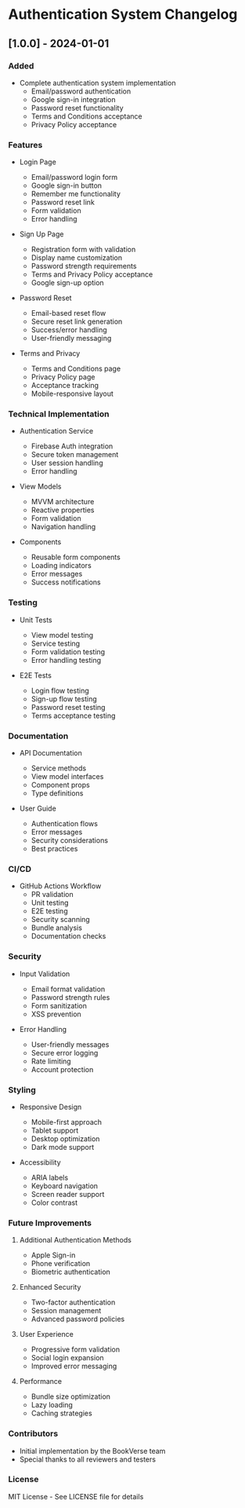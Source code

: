 # Authentication System Changelog

## [1.0.0] - 2024-01-01

### Added
- Complete authentication system implementation
  - Email/password authentication
  - Google sign-in integration
  - Password reset functionality
  - Terms and Conditions acceptance
  - Privacy Policy acceptance

### Features
- Login Page
  - Email/password login form
  - Google sign-in button
  - Remember me functionality
  - Password reset link
  - Form validation
  - Error handling

- Sign Up Page
  - Registration form with validation
  - Display name customization
  - Password strength requirements
  - Terms and Privacy Policy acceptance
  - Google sign-up option

- Password Reset
  - Email-based reset flow
  - Secure reset link generation
  - Success/error handling
  - User-friendly messaging

- Terms and Privacy
  - Terms and Conditions page
  - Privacy Policy page
  - Acceptance tracking
  - Mobile-responsive layout

### Technical Implementation
- Authentication Service
  - Firebase Auth integration
  - Secure token management
  - User session handling
  - Error handling

- View Models
  - MVVM architecture
  - Reactive properties
  - Form validation
  - Navigation handling

- Components
  - Reusable form components
  - Loading indicators
  - Error messages
  - Success notifications

### Testing
- Unit Tests
  - View model testing
  - Service testing
  - Form validation testing
  - Error handling testing

- E2E Tests
  - Login flow testing
  - Sign-up flow testing
  - Password reset testing
  - Terms acceptance testing

### Documentation
- API Documentation
  - Service methods
  - View model interfaces
  - Component props
  - Type definitions

- User Guide
  - Authentication flows
  - Error messages
  - Security considerations
  - Best practices

### CI/CD
- GitHub Actions Workflow
  - PR validation
  - Unit testing
  - E2E testing
  - Security scanning
  - Bundle analysis
  - Documentation checks

### Security
- Input Validation
  - Email format validation
  - Password strength rules
  - Form sanitization
  - XSS prevention

- Error Handling
  - User-friendly messages
  - Secure error logging
  - Rate limiting
  - Account protection

### Styling
- Responsive Design
  - Mobile-first approach
  - Tablet support
  - Desktop optimization
  - Dark mode support

- Accessibility
  - ARIA labels
  - Keyboard navigation
  - Screen reader support
  - Color contrast

### Future Improvements
1. Additional Authentication Methods
   - Apple Sign-in
   - Phone verification
   - Biometric authentication

2. Enhanced Security
   - Two-factor authentication
   - Session management
   - Advanced password policies

3. User Experience
   - Progressive form validation
   - Social login expansion
   - Improved error messaging

4. Performance
   - Bundle size optimization
   - Lazy loading
   - Caching strategies

### Contributors
- Initial implementation by the BookVerse team
- Special thanks to all reviewers and testers

### License
MIT License - See LICENSE file for details
